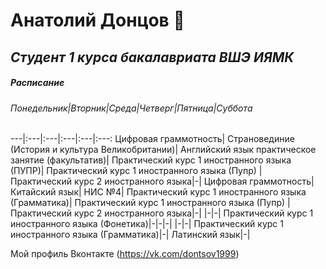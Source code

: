 # **Анатолий Донцов**  :man:
## *Студент 1 курса бакалавриата ВШЭ ИЯМК* 
##### Расписание

###### Понедельник|Вторник|Среда|Четверг|Пятница|Суббота
---|:---|:---|:---|:---|:---:
Цифровая граммотность| Страновединие (История и культура Великобритании)| Английский язык практическое занятие (факультатив)| Практический курс 1 иностранного языка (ПУПР)| Практический курс 1 иностранного языка (Пупр) | Практический курс 2 иностранного языка|-| 
Цифровая граммотность| Китайский язык| НИС №4| Практический курс 1 иностранного языка (Грамматика)| Практический курс 1 иностранного языка (Пупр) | Практический курс 2 иностранного языка|-| 
|-|-| Практический курс 1 иностранного языка (Фонетика)|-|-|-| 
|-|-| Практический курс 1 иностранного языка (Грамматика)|-| Латинский язык|-| 


Мой профиль Вконтакте (<https://vk.com/dontsov1999>)

